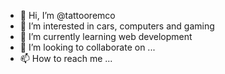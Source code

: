 - 👋 Hi, I’m @tattooremco
- 👀 I’m interested in cars, computers and gaming
- 🌱 I’m currently learning web development
- 💞️ I’m looking to collaborate on ...
- 📫 How to reach me ...

<!---
tattooremco/tattooremco is a ✨ special ✨ repository because its `README.md` (this file) appears on your GitHub profile.
You can click the Preview link to take a look at your changes.
--->
